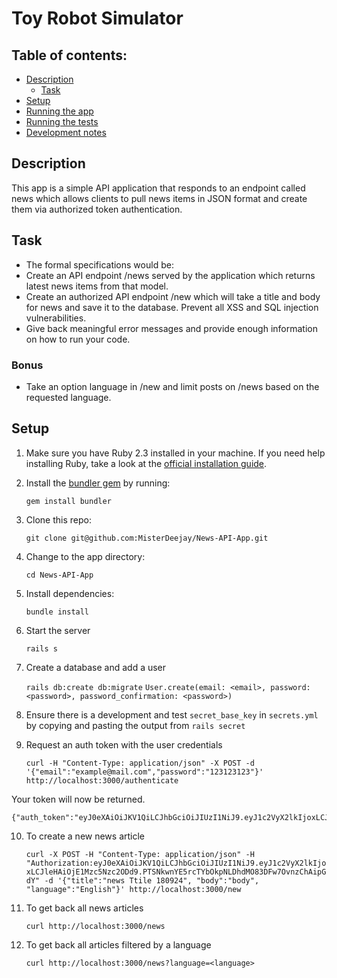 # Toy Robot Simulator

## Table of contents:

* [Description](./README.md#description)
  * [Task](./README.md#task)
* [Setup](./README.md#setup)
* [Running the app](./README.md#running-the-app)
* [Running the tests](./README.md#running-the-tests)
* [Development notes](./README.md#development-notes)

## Description

This app is a simple API application that responds to an endpoint called news which allows clients to pull news items in JSON format and create them via authorized token authentication.

## Task

* The formal specifications would be:
* Create an API endpoint /news served by the application which returns latest news items from that model.
* Create an authorized API endpoint /new which will take a title and body for news and save it to the database. Prevent all XSS and SQL injection vulnerabilities.
* Give back meaningful error messages and provide enough information on how to run your code.

### Bonus
* Take an option language in /new and limit posts on /news based on the requested language.

## Setup

1. Make sure you have Ruby 2.3 installed in your machine. If you need help installing Ruby, take a look at the [official installation guide](https://www.ruby-lang.org/en/documentation/installation/).

2. Install the [bundler gem](http://bundler.io/) by running:

    ```gem install bundler```

3. Clone this repo:

    ```git clone git@github.com:MisterDeejay/News-API-App.git```

4. Change to the app directory:

    ```cd News-API-App```

5. Install dependencies:

    ```bundle install```

6. Start the server

    ```rails s```

7. Create a database and add a user

    ```rails db:create db:migrate```
    ```User.create(email: <email>, password: <password>, password_confirmation: <password>)```

8. Ensure there is a development and test `secret_base_key` in `secrets.yml` by copying and pasting the output from `rails secret`

9. Request an auth token with the user credentials

    ```curl -H "Content-Type: application/json" -X POST -d '{"email":"example@mail.com","password":"123123123"}' http://localhost:3000/authenticate```

  Your token will now be returned.

    {"auth_token":"eyJ0eXAiOiJKV1QiLCJhbGciOiJIUzI1NiJ9.eyJ1c2VyX2lkIjoxLCJleHAiOjE0NjA2NTgxODZ9.xsSwcPC22IR71OBv6bU_OGCSyfE89DvEzWfDU0iybMA"}

10. To create a new news article

    ```curl -X POST -H "Content-Type: application/json" -H "Authorization:eyJ0eXAiOiJKV1QiLCJhbGciOiJIUzI1NiJ9.eyJ1c2VyX2lkIjoxLCJleHAiOjE1Mzc5Nzc2ODd9.PTSNkwnYE5rcTYbOkpNLDhdMO83DFw7OvnzChAipGdY" -d '{"title":"news Ttile 180924", "body":"body", "language":"English"}' http://localhost:3000/new```

11. To get back all news articles

    ```curl http://localhost:3000/news```

12. To get back all articles filtered by a language

    ```curl http://localhost:3000/news?language=<language>```
